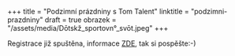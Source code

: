 +++
title = "Podzimní prázdniny s Tom Talent"
linktitle = "podzimni-prazdniny"
draft = true
obrazek = "/assets/media/Dōtskž_sportovn°_svōt.jpeg"
+++

Registrace již spuštěna, informace [ZDE](kempy/), tak si pospěšte:-)  

